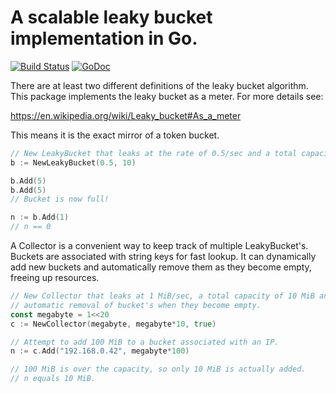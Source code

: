 # A scalable leaky bucket implementation in Go.

[![Build Status](https://travis-ci.com/kevinms/leakybucket-go.svg?branch=master)](https://travis-ci.com/kevinms/leakybucket-go)
[![GoDoc](https://godoc.org/github.com/kevinms/leakybucket-go?status.svg)](https://godoc.org/github.com/kevinms/leakybucket-go)

There are at least two different definitions of the leaky bucket algorithm. This package implements the leaky bucket as a meter. For more details see:

https://en.wikipedia.org/wiki/Leaky_bucket#As_a_meter

This means it is the exact mirror of a token bucket.

```go
// New LeakyBucket that leaks at the rate of 0.5/sec and a total capacity of 10.
b := NewLeakyBucket(0.5, 10)

b.Add(5)
b.Add(5)
// Bucket is now full!

n := b.Add(1)
// n == 0
```

A Collector is a convenient way to keep track of multiple LeakyBucket's.
Buckets are associated with string keys for fast lookup. It can dynamically
add new buckets and automatically remove them as they become empty, freeing
up resources.

```go
// New Collector that leaks at 1 MiB/sec, a total capacity of 10 MiB and
// automatic removal of bucket's when they become empty.
const megabyte = 1<<20
c := NewCollector(megabyte, megabyte*10, true)

// Attempt to add 100 MiB to a bucket associated with an IP.
n := c.Add("192.168.0.42", megabyte*100)

// 100 MiB is over the capacity, so only 10 MiB is actually added.
// n equals 10 MiB.
```
